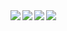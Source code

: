 <a href="https://github-readme-stats.vercel.app/api?username=bryanseah234&show_icons=true&theme=monokai&count_private=true">
  <img align="left" src="https://github-readme-stats.vercel.app/api?username=bryanseah234&show_icons=true&theme=monokai&count_private=true" />
</a>
<a href="https://github-readme-stats.vercel.app/api/top-langs/?username=bryanseah234&show_icons=true&theme=monokai">
  <img align="left" src="https://github-readme-stats.vercel.app/api/top-langs/?username=bryanseah234&show_icons=true&theme=monokai" />
</a>
<a href="https://github-readme-stats.vercel.app/api/pin/?username=bryanseah234&repo=chrome-dino-code&show_icons=true&theme=monokai">
  <img align="left" src="https://github-readme-stats.vercel.app/api/pin/?username=bryanseah234&repo=chrome-dino-code&show_icons=true&theme=monokai" />
</a>
<a href="https://github-readme-stats.vercel.app/api/pin/?username=bryanseah234&repo=python-crash-code&show_icons=true&theme=monokai">
<a href="https://github-readme-stats.vercel.app/api/pin/?username=bryanseah234&repo=infinity-tabs-code&show_icons=true&theme=monokai">
  <img align="left" src="https://github-readme-stats.vercel.app/api/pin/?username=bryanseah234&repo=infinity-tabs-code&show_icons=true&theme=monokai" />
</a>
